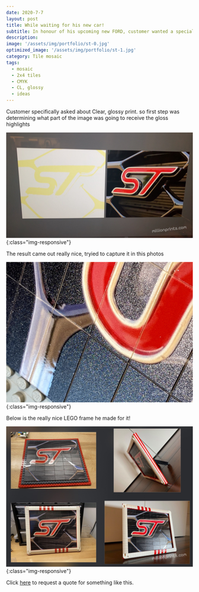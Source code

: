 ```yaml
---
date: 2020-7-7
layout: post
title: While waiting for his new car!
subtitle: In honour of his upcoming new FORD, customer wanted a special plaque done. 
description: 
image: '/assets/img/portfolio/st-0.jpg'
optimized_image: '/assets/img/portfolio/st-1.jpg'
category: Tile mosaic
tags:
  - mosaic
  - 2x4 tiles
  - CMYK
  - CL, glossy
  - ideas
---
```


Customer specifically asked about Clear, glossy print.  so first step was determining what part of the image was going to receive the gloss highlights

![other view](/assets/img/portfolio/st-2.JPG){:class="img-responsive"}

The result came out really nice, tryied to capture it in this photos

![other view](/assets/img/portfolio/st-4.jpg){:class="img-responsive"}

Below is the really nice LEGO frame he made for it!  

![other view](/assets/img/portfolio/st-3.jpg){:class="img-responsive"}


Click [here](https://millionprints.com/contact/) to request a quote for something like this.